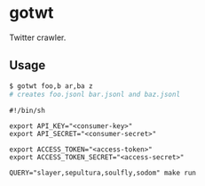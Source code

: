 
# gotwt

Twitter crawler.

## Usage

```sh
$ gotwt foo,b ar,ba z
# creates foo.jsonl bar.jsonl and baz.jsonl
```

```
#!/bin/sh

export API_KEY="<consumer-key>"
export API_SECRET="<consumer-secret>"

export ACCESS_TOKEN="<access-token>"
export ACCESS_TOKEN_SECRET="<access-secret>"

QUERY="slayer,sepultura,soulfly,sodom" make run
```
